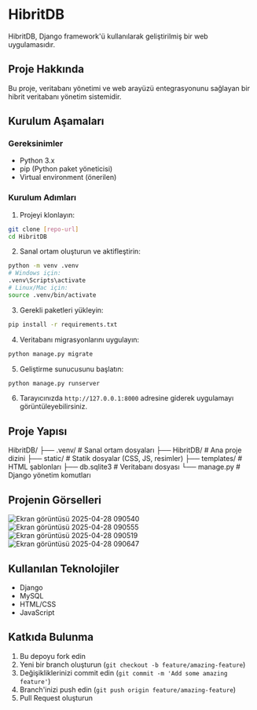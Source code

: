 # HibritDB

HibritDB, Django framework'ü kullanılarak geliştirilmiş bir web uygulamasıdır.

## Proje Hakkında

Bu proje, veritabanı yönetimi ve web arayüzü entegrasyonunu sağlayan bir hibrit veritabanı yönetim sistemidir.

## Kurulum Aşamaları

### Gereksinimler
- Python 3.x
- pip (Python paket yöneticisi)
- Virtual environment (önerilen)

### Kurulum Adımları

1. Projeyi klonlayın:
```bash
git clone [repo-url]
cd HibritDB
```

2. Sanal ortam oluşturun ve aktifleştirin:
```bash
python -m venv .venv
# Windows için:
.venv\Scripts\activate
# Linux/Mac için:
source .venv/bin/activate
```

3. Gerekli paketleri yükleyin:
```bash
pip install -r requirements.txt
```

4. Veritabanı migrasyonlarını uygulayın:
```bash
python manage.py migrate
```

5. Geliştirme sunucusunu başlatın:
```bash
python manage.py runserver
```

6. Tarayıcınızda `http://127.0.0.1:8000` adresine giderek uygulamayı görüntüleyebilirsiniz.

## Proje Yapısı
HibritDB/
├── .venv/ # Sanal ortam dosyaları
├── HibritDB/ # Ana proje dizini
├── static/ # Statik dosyalar (CSS, JS, resimler)
├── templates/ # HTML şablonları
├── db.sqlite3 # Veritabanı dosyası
└── manage.py # Django yönetim komutları

## Projenin Görselleri
![Ekran görüntüsü 2025-04-28 090540](https://github.com/user-attachments/assets/9f3291f7-b67e-4737-9145-179297e31d9a)
![Ekran görüntüsü 2025-04-28 090555](https://github.com/user-attachments/assets/59acef8b-877a-4826-8e38-ff8195ac29d8)
![Ekran görüntüsü 2025-04-28 090519](https://github.com/user-attachments/assets/ddafbcff-229a-4a79-8cca-57eaf7f60cbc)
![Ekran görüntüsü 2025-04-28 090647](https://github.com/user-attachments/assets/9145044e-9ebb-46c8-96d3-f39c9db87545)

## Kullanılan Teknolojiler
- Django
- MySQL
- HTML/CSS
- JavaScript

## Katkıda Bulunma

1. Bu depoyu fork edin
2. Yeni bir branch oluşturun (`git checkout -b feature/amazing-feature`)
3. Değişikliklerinizi commit edin (`git commit -m 'Add some amazing feature'`)
4. Branch'inizi push edin (`git push origin feature/amazing-feature`)
5. Pull Request oluşturun
